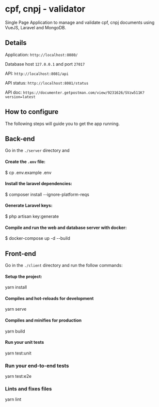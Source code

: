 # cpf, cnpj - validator

Single Page Application to manage and validate cpf, cnpj documents using VueJS, Laravel and MongoDB.

## Details

Application: `http://localhost:8080/`

Database host `127.0.0.1` and port `27017`

API: `http://localhost:8081/api`

API status: `http://localhost:8081/status`

API doc: `https://documenter.getpostman.com/view/9231626/SVzw511K?version=latest`

## How to configure

The following steps will guide you to get the app running.

## Back-end

Go in the `./server` directory and

#### Create the `.env` file:

\$ cp .env.example .env

#### Install the laravel dependencies:

\$ composer install --ignore-platform-reqs

#### Generate Laravel keys:

\$ php artisan key:generate

#### Compile and run the web and database server with docker:

\$ docker-compose up -d --build

## Front-end

Go in the `./client` directory and run the follow commands:

#### Setup the project:

yarn install

#### Compiles and hot-reloads for development

yarn serve

#### Compiles and minifies for production

yarn build

#### Run your unit tests

yarn test:unit

### Run your end-to-end tests

yarn test:e2e

### Lints and fixes files

yarn lint
